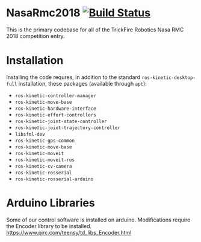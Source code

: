 # NasaRmc2018 [![Build Status](http://40.65.120.141:8080/job/Jenkins%20Build%20-%20NasaRmc2018/badge/icon)](http://40.65.120.141:8080/job/Jenkins%20Build%20-%20NasaRmc2018/)

This is the primary codebase for all of the TrickFire Robotics Nasa RMC 2018 competition entry.

# Installation
Installing the code requres, in addition to the standard `ros-kinetic-desktop-full` installation, these packages (available through `apt`):
 * `ros-kinetic-controller-manager`
 * `ros-kinetic-move-base`
 * `ros-kinetic-hardware-interface`
 * `ros-kinetic-effort-controllers`
 * `ros-kinetic-joint-state-controller`
 * `ros-kinetic-joint-trajectory-controller`
 * `libsfml-dev`
 * `ros-kinetic-gps-common`
 * `ros-kinetic-move-base`
 * `ros-kinetic-moveit`
 * `ros-kinetic-moveit-ros`
 * `ros-kinetic-cv-camera`
 * `ros-kinetic-rosserial`
 * `ros-kinetic-rosserial-arduino`

# Arduino Libraries
Some of our control software is installed on arduino. Modifications require the Encoder library to be installed. https://www.pjrc.com/teensy/td_libs_Encoder.html
